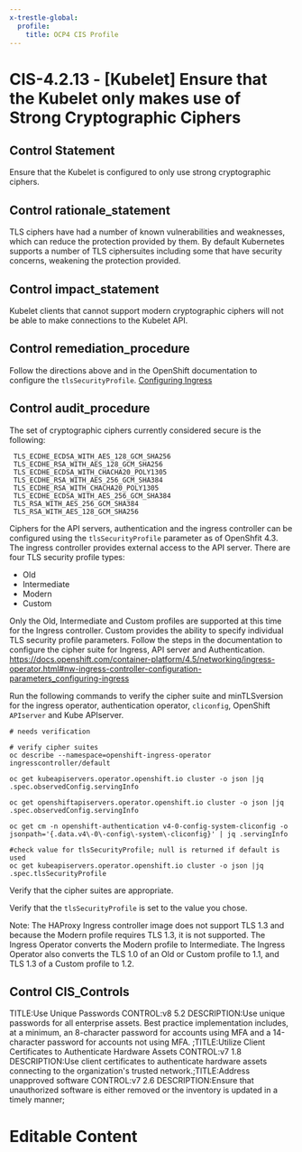 ```yaml
---
x-trestle-global:
  profile:
    title: OCP4 CIS Profile
---
```


# CIS-4.2.13 - \[Kubelet\] Ensure that the Kubelet only makes use of Strong Cryptographic Ciphers

## Control Statement

Ensure that the Kubelet is configured to only use strong cryptographic ciphers.

## Control rationale_statement

TLS ciphers have had a number of known vulnerabilities and weaknesses, which can reduce the protection provided by them. By default Kubernetes supports a number of TLS ciphersuites including some that have security concerns, weakening the protection provided.

## Control impact_statement

Kubelet clients that cannot support modern cryptographic ciphers will not be able to make connections to the Kubelet API.

## Control remediation_procedure

Follow the directions above and in the OpenShift documentation to configure the `tlsSecurityProfile`. [Configuring Ingress](https://docs.openshift.com/container-platform/4.5/networking/ingress-operator.html#nw-ingress-controller-configuration-parameters_configuring-ingress)

## Control audit_procedure

The set of cryptographic ciphers currently considered secure is the following:

```
 TLS_ECDHE_ECDSA_WITH_AES_128_GCM_SHA256
 TLS_ECDHE_RSA_WITH_AES_128_GCM_SHA256
 TLS_ECDHE_ECDSA_WITH_CHACHA20_POLY1305
 TLS_ECDHE_RSA_WITH_AES_256_GCM_SHA384
 TLS_ECDHE_RSA_WITH_CHACHA20_POLY1305
 TLS_ECDHE_ECDSA_WITH_AES_256_GCM_SHA384
 TLS_RSA_WITH_AES_256_GCM_SHA384
 TLS_RSA_WITH_AES_128_GCM_SHA256
```

Ciphers for the API servers, authentication and the ingress controller can be configured using the `tlsSecurityProfile` parameter as of OpenShfit 4.3. The ingress controller provides external access to the API server. There are four TLS security profile types:

- Old
- Intermediate
- Modern
- Custom

Only the Old, Intermediate and Custom profiles are supported at this time for the Ingress controller. Custom provides the ability to specify individual TLS security profile parameters. Follow the steps in the documentation to configure the cipher suite for Ingress, API server and Authentication. https://docs.openshift.com/container-platform/4.5/networking/ingress-operator.html#nw-ingress-controller-configuration-parameters_configuring-ingress

Run the following commands to verify the cipher suite and minTLSversion for the ingress operator, authentication operator, `cliconfig`, OpenShift `APIserver` and Kube APIserver.

```
# needs verification

# verify cipher suites
oc describe --namespace=openshift-ingress-operator ingresscontroller/default

oc get kubeapiservers.operator.openshift.io cluster -o json |jq .spec.observedConfig.servingInfo

oc get openshiftapiservers.operator.openshift.io cluster -o json |jq .spec.observedConfig.servingInfo

oc get cm -n openshift-authentication v4-0-config-system-cliconfig -o jsonpath='{.data.v4\-0\-config\-system\-cliconfig}' | jq .servingInfo

#check value for tlsSecurityProfile; null is returned if default is used
oc get kubeapiservers.operator.openshift.io cluster -o json |jq .spec.tlsSecurityProfile
```

Verify that the cipher suites are appropriate. 

Verify that the `tlsSecurityProfile` is set to the value you chose. 

Note: The HAProxy Ingress controller image does not support TLS 1.3 and because the Modern profile requires TLS 1.3, it is not supported. The Ingress Operator converts the Modern profile to Intermediate. The Ingress Operator also converts the TLS 1.0 of an Old or Custom profile to 1.1, and TLS 1.3 of a Custom profile to 1.2.

## Control CIS_Controls

TITLE:Use Unique Passwords CONTROL:v8 5.2 DESCRIPTION:Use unique passwords for all enterprise assets. Best practice implementation includes, at a minimum, an 8-character password for accounts using MFA and a 14-character password for accounts not using MFA. ;TITLE:Utilize Client Certificates to Authenticate Hardware Assets CONTROL:v7 1.8 DESCRIPTION:Use client certificates to authenticate hardware assets connecting to the organization's trusted network.;TITLE:Address unapproved software CONTROL:v7 2.6 DESCRIPTION:Ensure that unauthorized software is either removed or the inventory is updated in a timely manner;

# Editable Content

<!-- Make additions and edits below -->
<!-- The above represents the contents of the control as received by the profile, prior to additions. -->
<!-- If the profile makes additions to the control, they will appear below. -->
<!-- The above markdown may not be edited but you may edit the content below, and/or introduce new additions to be made by the profile. -->
<!-- If there is a yaml header at the top, parameter values may be edited. Use --set-parameters to incorporate the changes during assembly. -->
<!-- The content here will then replace what is in the profile for this control, after running profile-assemble. -->
<!-- The current profile has no added parts for this control, but you may add new ones here. -->
<!-- Each addition must have a heading either of the form ## Control my_addition_name -->
<!-- or ## Part a. (where the a. refers to one of the control statement labels.) -->
<!-- "## Control" parts are new parts added after the statement part. -->
<!-- "## Part" parts are new parts added into the top-level statement part with that label. -->
<!-- Subparts may be added with nested hash levels of the form ### My Subpart Name -->
<!-- underneath the parent ## Control or ## Part being added -->
<!-- See https://ibm.github.io/compliance-trestle/tutorials/ssp_profile_catalog_authoring/ssp_profile_catalog_authoring for guidance. -->
